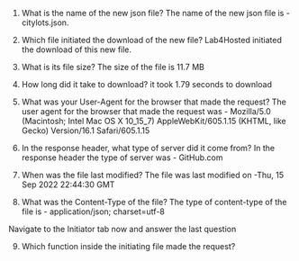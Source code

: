 1. What is the name of the new json file?
    The name of the new json file is - citylots.json. 

2. Which file initiated the download of the new file?
    Lab4Hosted initiated the download of this new file.

3. What is its file size?
    The size of the file is 11.7 MB 

4. How long did it take to download?
    it took 1.79 seconds to download 

5. What was your User-Agent for the browser that made the request?
    The user agent for the browser that made the request was - Mozilla/5.0 (Macintosh; Intel Mac OS X 10_15_7) AppleWebKit/605.1.15 (KHTML, like Gecko) Version/16.1 Safari/605.1.15

6. In the response header, what type of server did it come from?
    In the response header the type of server was - GitHub.com

7. When was the file last modified?
    The file was last modified on -Thu, 15 Sep 2022 22:44:30 GMT

8. What was the Content-Type of the file?
    The type of content-type of the file is - application/json; charset=utf-8

Navigate to the Initiator tab now and answer the last question

9. Which function inside the initiating file made the request?